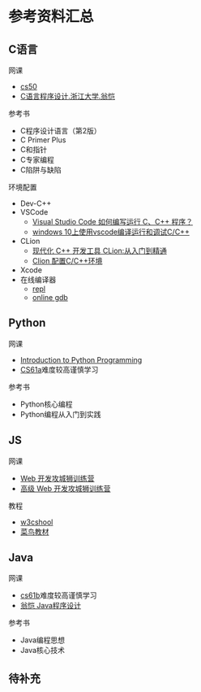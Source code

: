 # 参考资料汇总

## C语言

网课

- [cs50](http://open.163.com/newview/movie/free?pid=M6U6LS8CV&mid=M6U6MHDUR)
- [C语言程序设计.浙江大学.翁恺](https://www.bilibili.com/video/av15267247)

参考书

- C程序设计语言（第2版）
- C Primer Plus
- C和指针
- C专家编程
- C陷阱与缺陷

环境配置

- Dev-C++
- VSCode
  - [Visual Studio Code 如何编写运行 C、C++ 程序？](https://www.zhihu.com/question/30315894)
  - [windows 10上使用vscode编译运行和调试C/C++](https://zhuanlan.zhihu.com/p/77645306)
- CLion
  - [现代化 C++ 开发工具 CLion:从入门到精通](https://zhuanlan.zhihu.com/p/97175720)
  - [Clion 配置C/C++环境](https://zhuanlan.zhihu.com/p/40776005)
- Xcode
- 在线编译器
  - [repl](https://repl.it/languages/c)
  - [online gdb](https://www.onlinegdb.com/)

## Python

网课

- [Introduction to Python Programming](https://cn.udacity.com/course/introduction-to-python--ud1110)
- [CS61a](https://cs61a.org/)难度较高谨慎学习

参考书

- Python核心编程
- Python编程从入门到实践

## JS

网课

- [Web 开发攻城狮训练营](https://www.bilibili.com/video/av68903874)
- [高级 Web 开发攻城狮训练营](https://www.bilibili.com/video/av86712776)

教程

- [w3cshool](https://www.w3cschool.cn/tutorial)
- [菜鸟教材](https://www.runoob.com/)

## Java

网课

- [cs61b](https://inst.eecs.berkeley.edu/~cs61b/archives.html)难度较高谨慎学习
- [翁恺 Java程序设计](https://www.bilibili.com/video/av77648377)

参考书

- Java编程思想
- Java核心技术

## 待补充

